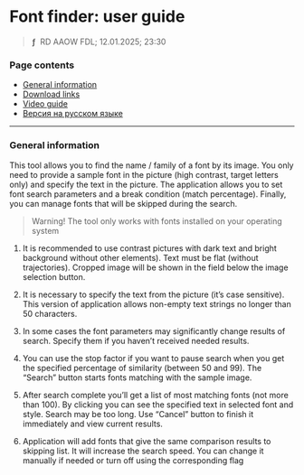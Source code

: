 # Font finder: user guide
> **ƒ** &nbsp;RD AAOW FDL; 12.01.2025; 23:30



### Page contents

- [General information](#general-information)
- [Download links](https://adslbarxatov.github.io/DPArray#font-finder)
- [Video guide](https://youtube.com/watch?v=x8pfSqAAGa0)
- [Версия на русском языке](https://adslbarxatov.github.io/FontFinder/ru)

---

### General information

This tool allows you to find the name / family of a font by its image. You only need to provide a sample
font in the picture (high contrast, target letters only) and specify the text in the picture.
The application allows you to set font search parameters and a break condition (match percentage).
Finally, you can manage fonts that will be skipped during the search.

> Warning! The tool only works with fonts installed on your operating system

1. It is recommended to use contrast pictures with dark text and bright background without other elements).
Text must be flat (without trajectories). Cropped image will be shown in the field below the image selection button.

2. It is necessary to specify the text from the picture (it’s case sensitive). This version of application allows
non-empty text strings no longer than 50 characters.

3. In some cases the font parameters may significantly change results of search. Specify them if you haven’t
received needed results.

4. You can use the stop factor if you want to pause search when you get the specified percentage of similarity
(between 50 and 99). The “Search” button starts fonts matching with the sample image.

5. After search complete you’ll get a list of most matching fonts (not more than 100). By clicking you can
see the specified text in selected font and style. Search may be too long. Use “Cancel” button to finish it
immediately and view current results.

6. Application will add fonts that give the same comparison results to skipping list. It will increase the search
speed. You can change it manually if needed or turn off using the corresponding flag
